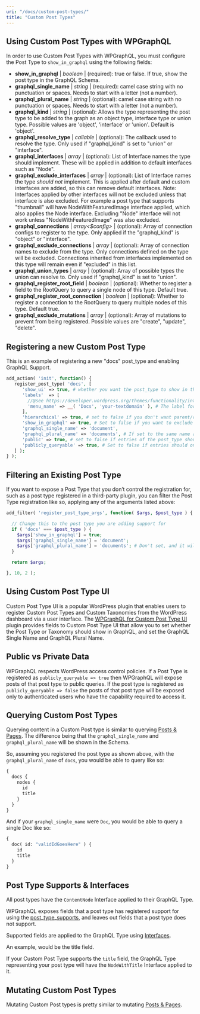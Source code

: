 ```yaml
---
uri: "/docs/custom-post-types/"
title: "Custom Post Types"
---
```


## Using Custom Post Types with WPGraphQL

In order to use Custom Post Types with WPGraphQL, you must configure the Post Type to `show_in_graphql` using the following fields:

- **show_in_graphql** | _boolean_ | (required): true or false. If true, show the post type in the GraphQL Schema.
- **graphql_single_name** | _string_ | (required): camel case string with no punctuation or spaces. Needs to start with a letter (not a number). 
- **graphql_plural_name**  | _string_ | (optional): camel case string with no punctuation or spaces. Needs to start with a letter (not a number). 
- **graphql_kind** | _string_ | (optional): Allows the type representing the post type to be added to the graph as an object type, interface type or union type. Possible values are 'object', 'interface' or 'union'. Default is 'object'.
- **graphql_resolve_type** | _callable_ | (optional): The callback used to resolve the type. Only used if "graphql_kind" is set to "union" or "interface".
- **graphql_interfaces** | _array<string>_ | (optional): List of Interface names the type should implement. These will be applied in addition to default interfaces such as "Node".
- **graphql_exclude_interfaces** | _array<string>_ | (optional): List of Interface names the type _should not_ implement. This is applied after default and custom interfaces are added, so this can remove default interfaces. Note: Interfaces applied by other interfaces will not be excluded unless that interface is also excluded. For example a post type that supports "thumbnail" will have NodeWithFeaturedImage interface applied, which also applies the Node interface. Excluding "Node" interface will not work unless "NodeWithFeaturedImage" was also excluded.
- **graphql_connections** | _array<$config>_ | (optional): Array of connection configs to register to the type. Only applied if the "graphql_kind" is "object" or "interface".
- **graphql_exclude_connections** | _array<string>_ | (optional): Array of connection names to exclude from the type. Only connections defined on the type will be excluded. Connections inherited from interfaces implemented on this type will remain even if "excluded" in this list.
- **graphql_union_types** | _array<string>_ | (optional): Array of possible types the union can resolve to. Only used if "graphql_kind" is set to "union".
- **graphql_register_root_field** | _boolean_ | (optional): Whether to register a field to the RootQuery to query a single node of this type. Default true.
- **graphql_register_root_connection** | _boolean_ | (optional): Whether to register a connection to the RootQuery to query multiple nodes of this type. Default true.
- **graphql_exclude_mutations** | _array<string>_ | (optional): Array of mutations to prevent from being registered. Possible values are "create", "update", "delete".

## Registering a new Custom Post Type

This is an example of registering a new "docs" post_type and enabling GraphQL Support.

```php
add_action( 'init', function() {
   register_post_type( 'docs', [
      'show_ui' => true, # whether you want the post_type to show in the WP Admin UI. Doesn't affect WPGraphQL Schema.
      'labels'  => [
        //@see https://developer.wordpress.org/themes/functionality/internationalization/
        'menu_name' => __( 'Docs', 'your-textdomain' ), # The label for the WP Admin. Doesn't affect the WPGraphQL Schema.
      ],
      'hierarchical' => true, # set to false if you don't want parent/child relationships for the entries
      'show_in_graphql' => true, # Set to false if you want to exclude this type from the GraphQL Schema
      'graphql_single_name' => 'document', 
      'graphql_plural_name' => 'documents', # If set to the same name as graphql_single_name, the field name will default to `all${graphql_single_name}`, i.e. `allDocument`.
      'public' => true, # set to false if entries of the post_type should not have public URIs per entry
      'publicly_queryable' => true, # Set to false if entries should only be queryable in WPGraphQL by authenticated requests
   ] );
} );
```

## Filtering an Existing Post Type

If you want to expose a Post Type that you don’t control the registration for, such as a post type registered in a third-party plugin, you can filter the Post Type registration like so, applying any of the arguments
listed above:

```php
add_filter( 'register_post_type_args', function( $args, $post_type ) {

  // Change this to the post type you are adding support for
  if ( 'docs' === $post_type ) {
    $args['show_in_graphql'] = true;
    $args['graphql_single_name'] = 'document';
    $args['graphql_plural_name'] = 'documents'; # Don't set, and it will default to `all${graphql_single_name}`, i.e. `allDocument`.
  }

  return $args;

}, 10, 2 );
```

## Using Custom Post Type UI

Custom Post Type UI is a popular WordPress plugin that enables users to register Custom Post Types and Custom Taxonomies from the WordPress dashboard via a user interface. The [WPGraphQL for Custom Post Type UI](/extenstion-plugins/wpgraphql-for-custom-post-type-ui/) plugin provides fields to Custom Post Type UI that allow you to set whether the Post Type or Taxonomy should show in GraphQL, and set the GraphQL Single Name and GraphQL Plural Name.

## Public vs Private Data

WPGraphQL respects WordPress access control policies. If a Post Type is registered as `publicly_queryable => true` then WPGraphQL will expose posts of that post type to public queries. If the post type is registered as `publicly_queryable => false` the posts of that post type will be exposed only to authenticated users who have the capability required to access it.

## Querying Custom Post Types

Querying content in a Custom Post type is similar to querying [Posts & Pages](/docs/posts-and-pages/). The difference being that the `graphql_single_name` and `graphql_plural_name` will be shown in the Schema.

So, assuming you registered the post type as shown above, with the `graphql_plural_name` of `docs`, you would be able to query like so:

```graphql
{
  docs {
    nodes {
      id
      title
    }
  }
}
```

And if your `graphql_single_name` were `Doc`, you would be able to query a single Doc like so:

```graphql
{
  doc( id: "validIdGoesHere" ) {
    id
    title
  }
}
```

## Post Type Supports & Interfaces

All post types have the `ContentNode` Interface applied to their GraphQL Type.

WPGraphQL exposes fields that a post type has registered support for using the [post_type_supports](https://developer.wordpress.org/reference/functions/post_type_supports/), and leaves out fields that a post type does not support.

Supported fields are applied to the GraphQL Type using [Interfaces](/docs/interfaces/).

An example, would be the title field.

If your Custom Post Type supports the `title` field, the GraphQL Type representing your post type will have the `NodeWithTitle` Interface applied to it.

## Mutating Custom Post Types

Mutating Custom Post types is pretty similar to mutating [Posts & Pages](/docs/posts-and-pages/).
